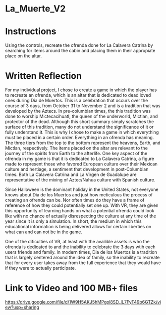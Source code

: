 # La_Muerte_V2
# Instructions
  Using the controls, recreate the ofrenda done for La Calavera Catrina by searching for items around the cabin and placing them in their appropiate place on the altar. 
# Written Reflection 
  For my individual project, I chose to create a game in which the player has to recreate an ofrenda, which is an altar that 
is dedicated to dead loved ones during Dia de Muertos. This is a celebration that occurs over the course of 3 days, from October 31 to November 2 and is a tradition that was developed by the Aztecs. In pre-columbian times, the this tradition was done to worship Mictecacihuatl, the queen of the underworld, Mictlan, and protector of the dead. Although this short summary simply scratches the surface of this tradition, many do not understand the significance of it or fully understand it. This is why I chose to make a game in which everything must be placed in a certain order. Everything in an ofrenda has meaning. The three tiers from the top to the bottom represent the heavens, Earth, and Mictlan, respectively. The items placed on the altar are relevant to the journey of the spirits from Earth to the afterlife. One key aspect of the ofrenda in my game is that it is dedicated to La Calavera Catrina, a figure made to represent those who favored European culture over their Mexican culture and hertiage, a sentiment that development in post-Columbian times. Both La Calavera Catrina and La Virgen de Guadalupe are representative of the mixing of Aztec/Nahua culture with Spanish culture. 


  Since Halloween is the dominant holiday in the United States, not everyone knows about Dia de los Muertos and just how meticulous the process of creating an ofrenda can be. Nor often times do they have a frame of reference of how they could potentially set one up. With VR, they are given this opportunity of learning hands on what a potential ofrenda could look like with no chance of actually disrespecting the culture at any time of the year since it is only a simulation. In short, the medium in which this educational information is being delivered allows for certain liberties on what can and can not be in the game.

  One of the dificulties of VR, at least with the availible assets is who the ofrenda is dedicated to and the inability to celebrate the 3 days wtih each users friends and family. In modern times, Dia de los Muertos is a tradition that is largely centered around the idea of family, so the inability to recreate that for every user takes away from the full experience that they would have if they were to actually participate. 
 
# Link to Video and 100 MB+ files
https://drive.google.com/file/d/1W9H5AKJ5hMPgol8SD_lL7FyT49b6GTZk/view?usp=sharing
